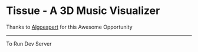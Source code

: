 # Tissue - A 3D Music Visualizer
Thanks to [Algoexpert](https://algoexpert.io) for this Awesome Opportunity 

---

To Run Dev Server